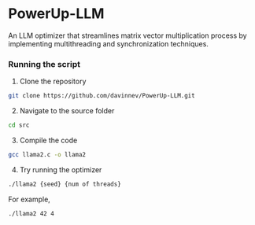 # PowerUp-LLM
An LLM optimizer that streamlines matrix vector multiplication process by implementing multithreading and synchronization techniques.

### Running the script 
1. Clone the repository
```bash
git clone https://github.com/davinnev/PowerUp-LLM.git
```

2. Navigate to the source folder
```bash
cd src
```

3. Compile the code
```bash
gcc llama2.c -o llama2
```

4. Try running the optimizer
```bash
./llama2 {seed} {num of threads}
```
For example,
```bash
./llama2 42 4
```


